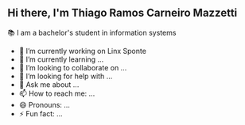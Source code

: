 ## Hi there, I'm Thiago Ramos Carneiro Mazzetti

📚 I am a bachelor's student in information systems
- 🔭 I’m currently working on Linx Sponte
- 🌱 I’m currently learning ...
- 👯 I’m looking to collaborate on ...
- 🤔 I’m looking for help with ...
- 💬 Ask me about ...
- 📫 How to reach me: ...
- 😄 Pronouns: ...
- ⚡ Fun fact: ...
  
